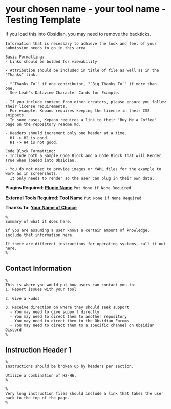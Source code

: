 # your chosen name - your tool name - Testing Template
If you load this into Obsidian, you may need to remove the backticks. 

```
Information that is necessary to achieve the look and feel of your submission needs to go in this area

Basic Formatting:
- Links should be bolded for viewability

- Attribution should be included in title of file as well as in the "Thanks" link.

- "`Thanks To`" if one contributor, "`Big Thanks To`" if more than one. 
  See Leah's Dataview Character Cards for Example. 
  
- If you include content from other creators, please ensure you follow their license requirements. 
  For example, Kepano requires keeping the license in their CSS snippets.
  In some cases, Kepano requires a link to their "Buy Me a Coffee" page on the repository readme.md.
  
- Headers should increment only one header at a time. 
  H1 -> H2 is good. 
  H1 -> H4 is not good. 

Code Block Formatting:
- Include both a Sample Code Block and a Code Block That will Render True when loaded into Obsidian. 

- You do not need to provide images or YAML files for the example to work as in screenshots. 
  It only needs to render so the user can plug in their own data.
```

__Plugins Required__: [**Plugin Name**](pluginlink) `Put None if None Required`

__External Tools Required__: [**Tool Name**](ToolLink) `Put None if None Required`

__Thanks To__: [**Your Name of Choice**](YourLinkofChoice) 

```
%
Summary of what it does here. 

If you are assuming a user knows a certain amount of knowledge, include that information here. 

If there are different instructions for operating systems, call it out here. 
%
```

## Contact Information
````
%
This is where you would put how users can contact you to:
1. Report issues with your tool

2. Give a kudos

3. Receive direction on where they should seek support 
  - You may need to give support directly
  - You may need to direct them to another repository
  - You may need to direct them to the Obsidian Forums
  - You may need to direct them to a specific channel on Obsidian Discord
%
````

## Instruction Header 1

```
% 
Instructions should be broken up by headers per section. 

Utilize a combination of H2-H6.
%
```

```
%
Very long instruction files should include a link that takes the user back to the top of the page.
%
```
